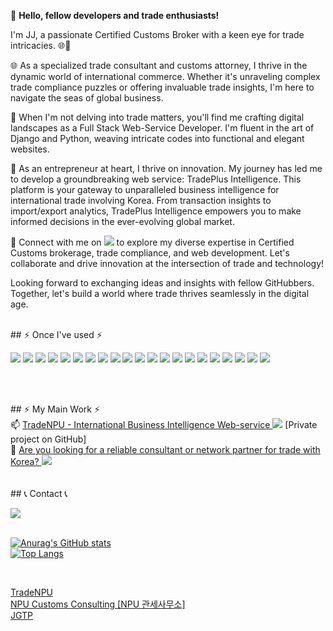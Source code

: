 <!--
**JG-Cus/JG-Cus** is a ✨ _special_ ✨ repository because its `README.md` (this file) appears on your GitHub profile.

Here are some ideas to get you started:

- 🔭 I’m currently working on ...
- 🌱 I’m currently learning ...
- 👯 I’m looking to collaborate on ...
- 🤔 I’m looking for help with ...
- 💬 Ask me about ...
- 📫 How to reach me: ...
- 😄 Pronouns: ...
- ⚡ Fun fact: ...
-->


👋 <b>Hello, fellow developers and trade enthusiasts! </b>


 I'm JJ, a passionate Certified Customs Broker with a keen eye for trade intricacies. 🌐🛃

🌐 As a specialized trade consultant and customs attorney, I thrive in the dynamic world of international commerce. Whether it's unraveling complex trade compliance puzzles or offering invaluable trade insights, I'm here to navigate the seas of global business.

💼 When I'm not delving into trade matters, you'll find me crafting digital landscapes as a Full Stack Web-Service Developer. I'm fluent in the art of Django and Python, weaving intricate codes into functional and elegant websites.

🚀 As an entrepreneur at heart, I thrive on innovation. My journey has led me to develop a groundbreaking web service: TradePlus Intelligence. This platform is your gateway to unparalleled business intelligence for international trade involving Korea. From transaction insights to import/export analytics, TradePlus Intelligence empowers you to make informed decisions in the ever-evolving global market.

🔗 Connect with me on <a href="https://www.linkedin.com/in/jangju-goh-b3214a160" target="_blank"><img src="https://img.shields.io/badge/My LinkedIn Profile-3766AB?style=flat-square&logo=LinkedIn&logoColor=white"/></a> to explore my diverse expertise in Certified Customs brokerage, trade compliance, and web development. Let's collaborate and drive innovation at the intersection of trade and technology!

Looking forward to exchanging ideas and insights with fellow GitHubbers. Together, let's build a world where trade thrives seamlessly in the digital age.
<br/>
<br/>
<p>
## ⚡ Once I've used ⚡ <br/>
 <p>
   <a href="버튼을 눌렀을 때 이동할 링크" target="_blank"><img src="https://img.shields.io/badge/Python-3766AB?style=flat-square&logo=Python&logoColor=white"/></a>
   <a href="버튼을 눌렀을 때 이동할 링크" target="_blank"><img src="https://img.shields.io/badge/Django-0C9D58?style=flat-square&logo=Django&logoColor=white"/></a>
   <a href="버튼을 눌렀을 때 이동할 링크" target="_blank"><img src="https://img.shields.io/badge/selenium-92003B?style=flat-square&logo=selenium&logoColor=white"/></a>
   <a href="버튼을 눌렀을 때 이동할 링크" target="_blank"><img src="https://img.shields.io/badge/pandas-00CEC8?style=flat-square&logo=pandas&logoColor=white"/></a>
   <a href="버튼을 눌렀을 때 이동할 링크" target="_blank"><img src="https://img.shields.io/badge/Plotly-352A71?style=flat-square&logo=plotly&logoColor=white"/></a>
   <a href="버튼을 눌렀을 때 이동할 링크" target="_blank"><img src="https://img.shields.io/badge/Chart.js-FFFC00?style=flat-square&logo=chartdotjs&logoColor=white"/></a>
   <a href="버튼을 눌렀을 때 이동할 링크" target="_blank"><img src="https://img.shields.io/badge/JavaScript-F7DF1E?style=flat-square&logo=JavaScript&logoColor=white"/></a>
   <a href="버튼을 눌렀을 때 이동할 링크" target="_blank"><img src="https://img.shields.io/badge/CSS3-48B0F1?style=flat-square&logo=CSS3&logoColor=white"/></a>
   <a href="버튼을 눌렀을 때 이동할 링크" target="_blank"><img src="https://img.shields.io/badge/Bootstrap-7952B3?style=flat-square&logo=Bootstrap&logoColor=white"/></a>
   <a href="버튼을 눌렀을 때 이동할 링크" target="_blank"><img src="https://img.shields.io/badge/HTML5-E34F26?style=flat-square&logo=HTML5&logoColor=white"/></a>
   <a href="버튼을 눌렀을 때 이동할 링크" target="_blank"><img src="https://img.shields.io/badge/Amazon AWS-232F3E?style=flat-square&logo=Amazon AWS&logoColor=white"/></a>
   <a href="버튼을 눌렀을 때 이동할 링크" target="_blank"><img src="https://img.shields.io/badge/mysql-4479A1?style=flat-square&logo=mysql&logoColor=white"></a>
   <a href="버튼을 눌렀을 때 이동할 링크" target="_blank"><img src="https://img.shields.io/badge/PyCharm-000000?style=flat-square&logo=pycharm&logoColor=white"></a>
   <a href="버튼을 눌렀을 때 이동할 링크" target="_blank"><img src="https://img.shields.io/badge/PythonAnywhere-1D9FD7?style=flat-square&logo=pythonanywhere&logoColor=white"></a>
   <a href="버튼을 눌렀을 때 이동할 링크" target="_blank"><img src="https://img.shields.io/badge/Qt-FF0000?style=flat-square&logo=Qt&logoColor=white"/></a>   
   <a href="버튼을 눌렀을 때 이동할 링크" target="_blank"><img src="https://img.shields.io/badge/Kotlin-7F52FF?style=flat-square&logo=kotlin&logoColor=white"></a>
   <a href="버튼을 눌렀을 때 이동할 링크" target="_blank"><img src="https://img.shields.io/badge/Andoid Studio-3DDC84?style=flat-square&logo=android studio&logoColor=white"></a>
   <a href="버튼을 눌렀을 때 이동할 링크" target="_blank"><img src="https://img.shields.io/badge/C-7ED321?style=flat-square&logo=C&logoColor=white"></a>
   <a href="버튼을 눌렀을 때 이동할 링크" target="_blank"><img src="https://img.shields.io/badge/Arduino-00878F?style=flat-square&logo=Arduino&logoColor=white"></a>
   <a href="버튼을 눌렀을 때 이동할 링크" target="_blank"><img src="https://img.shields.io/badge/Solidity-363636?style=flat-square&logo=solidity&logoColor=white"></a>  
   <a href="버튼을 눌렀을 때 이동할 링크" target="_blank"><img src="https://img.shields.io/badge/Solidity-363636?style=flat-square&logo=flutter&logoColor=white"></a>  
 </p>
 <br/>
 <br/>
</p>
<p>
## ⚡ My Main Work ⚡<br/>
 📫 <a href="https://www.tradenpu.com/" target="_blank">TradeNPU - International Business Intelligence Web-service 
 <img src="https://img.shields.io/badge/TradeNPU-FFCD00?style=flat-square&logo=googlechrome&logoColor=white"/></a><span> [Private project on GitHub]</span>
 <br/>
 🔭 <a href="https://www.tradenpu.com/jgtp/" target="_blank">Are you looking for a reliable consultant or network partner for trade with Korea? 
  <img src="https://img.shields.io/badge/Click_here-FF0000?style=flat-square&logo=googlechrome&logoColor=white"/></a>
 <br/>
 <br/>
 <br/>
 ## 📞 Contact 📞
<div style="display:flex; flex-direction:row;">
    <a href="mailto:jgtradekr@gmail.com">
        <img src="https://img.shields.io/badge/Gmail-EA4335?style=for-the-badge&logo=Gmail&logoColor=white"> 
    </a>
<!--     <a href="https://open.kakao.com/o/sGFzzbsf">
        <img src="https://img.shields.io/badge/KakaoTalk-FFCD00?style=for-the-badge&logoColor=black&logo=KakaoTalk"> 
    </a>
    <a href="https://www.instagram.com/kwonbi_">
        <img src="https://img.shields.io/badge/Instagram-E4405F?style=for-the-badge&logo=Instagram&logoColor=white"> 
    </a> -->
</div><br>
</p>

[![Anurag's GitHub stats](https://github-readme-stats.vercel.app/api?username=JG-Cus&include_all_commits=true&theme=cobalt&count_private=true)](https://github.com/JG-Cus/github-readme-stats)
<br/>
[![Top Langs](https://github-readme-stats.vercel.app/api/top-langs/?username=JG-Cus&layout=compact&theme=nord&hide_border=true&count_private=true)](https://github.com/JG-Cus/github-readme-stats)

<br>
<p>
  <div>
    <a href="https://www.tradenpu.com">TradeNPU</a>
  </div>
  <div>
   <a href="https://www.npucus.com/">NPU Customs Consulting [NPU 관세사무소]</a>
  </div>
  <div>
   <a href="https://www.jgtradeplus.com/">JGTP</a>
  </div>
</p>
